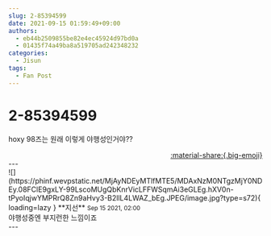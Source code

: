 ```yaml
---
slug: 2-85394599
date: 2021-09-15 01:59:49+09:00
authors:
  - eb44b2509855be82e4ec45924d97bd0a
  - 01435f74a49ba8a519705ad242348232
categories:
  - Jisun
tags:
  - Fan Post
---
```


# 2-85394599

<div class="post-container" markdown="1">
<div class="content-container md-sidebar__scrollwrap" markdown="1">

hoxy 98즈는 원래 이렇게 야행성인거야??

</div>
</div>

<div style="text-align: right;" markdown="1">
<a href="https://weverse.io/fromis9/fanpost/2-85394599" style="text-align: right;">:material-share:{.big-emoji}</a>
</div>
---

<div class="comments-container md-sidebar__scrollwrap" markdown="1">
<div class="comment" markdown="1">
<div class='id-container' markdown="1">
![](https://phinf.wevpstatic.net/MjAyNDEyMTlfMTE5/MDAxNzM0NTgzMjY0NDEy.08FClE9gxLY-99LscoMUgQbKnrVicLFFWSqmAi3eGLEg.hXV0n-tPyoIqjwYMPRrQ8Zn9aHvy3-B2llL4LWAZ_bEg.JPEG/image.jpg?type=s72){ loading=lazy }
**<span class="artist">지선</span>** <small>Sep 15 2021, 02:00</small><br>
</div>
<div class='comment-body' markdown="1">
야행성중엔 부지런한 느낌이죠
</div>
</div>
</div>
---
